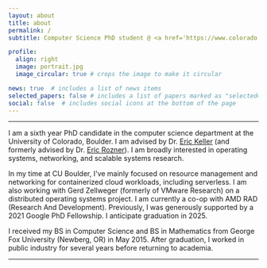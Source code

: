 ```yaml
---
layout: about
title: about
permalink: /
subtitle: Computer Science PhD student @ <a href='https://www.colorado.edu/'>CU Boulder</a> | <a href='https://research.google/outreach/phd-fellowship/'>Google PhD Fellow</a> | Former Intern @ <a href='https://research.vmware.com/'>VMware Research</a>

profile:
  align: right
  image: portrait.jpg
  image_circular: true # crops the image to make it circular

news: true  # includes a list of news items
selected_papers: false # includes a list of papers marked as "selected={true}"
social: false  # includes social icons at the bottom of the page
---
```


---

I am a sixth year PhD candidate in the computer science department at the University of Colorado, Boulder. I am advised by Dr. [Eric Keller](https://eric-keller.github.io/) (and formerly advised by Dr. [Eric Rozner](http://ericrozner.com/)). I am broadly interested in operating systems, networking, and scalable systems research.

In my time at CU Boulder, I've mainly focused on resource management and networking for containerized cloud workloads, including serverless. I am also working with Gerd Zellweger (formerly of VMware Research) on a distributed operating systems project. I am currently a co-op with AMD RAD (Research And Development). Previously, I was generously supported by a 2021 Google PhD Fellowship. I anticipate graduation in 2025.

I received my BS in Computer Science and BS in Mathematics from George Fox University (Newberg, OR) in May 2015. After graduation, I worked in public industry for several years before returning to academia.

---
